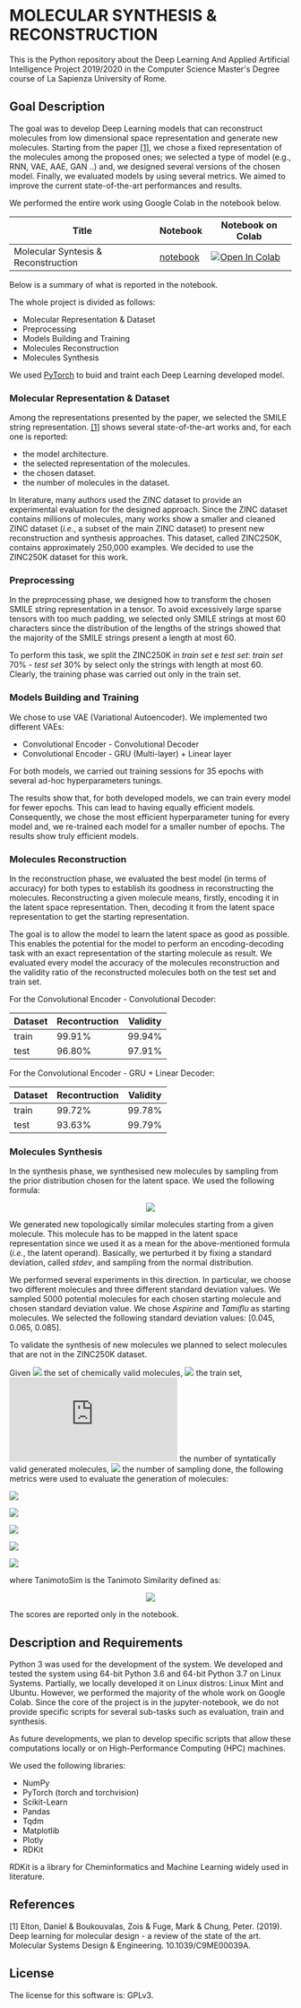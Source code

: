 # MOLECULAR SYNTHESIS & RECONSTRUCTION

This is the Python repository about the Deep Learning And Applied Artificial Intelligence Project 2019/2020 in the Computer Science Master's Degree course of La Sapienza University of Rome.


## Goal Description

The goal was to develop Deep Learning models that can reconstruct molecules from low dimensional space representation and generate new molecules. Starting from the paper [[1]](#1), we chose a fixed representation of the molecules among the proposed ones; we selected a type of model (e.g., RNN, VAE, AAE, GAN ..) and, we designed several versions of the chosen model. Finally, we evaluated models by using several metrics. We aimed to improve the current state-of-the-art performances and results.

We performed the entire work using Google Colab in the notebook below.

**Title** | **Notebook** | **Notebook on Colab**
|------------ | ------------- | ------------ |
Molecular Syntesis & Reconstruction | [notebook](https://github.com/leonardopicchiami/molecular_synthesis_and_reconstruction/blob/master/Molecular_Synthesis_%26_Reconstruction.ipynb) | [![Open In Colab](https://colab.research.google.com/assets/colab-badge.svg)](https://colab.research.google.com/gist/leonardopicchiami/80320970244190bc7f1bb95460d6137b/molecular-synthesis-reconstruction.ipynb?authuser=2) |

Below is a summary of what is reported in the notebook.

The whole project is divided as follows:

- Molecular Representation & Dataset
- Preprocessing
- Models Building and Training 
- Molecules Reconstruction
- Molecules Synthesis 


We used [PyTorch](https://pytorch.org) to buid and traint each Deep Learning developed model.


### Molecular Representation & Dataset

Among the representations presented by the paper, we selected the SMILE string representation. [[1]](#1) shows several state-of-the-art works and, for each one is reported:

- the model architecture.
- the selected representation of the molecules.
- the chosen dataset.
- the number of molecules in the dataset.

In literature, many authors used the ZINC dataset to provide an experimental evaluation for the designed approach. Since the ZINC dataset contains millions of molecules, many works show a smaller and cleaned ZINC dataset (*i.e.*, a subset of the main ZINC dataset) to present new reconstruction and synthesis approaches. This dataset, called ZINC250K, contains approximately 250,000 examples. We decided to use the ZINC250K dataset for this work.



### Preprocessing

In the preprocessing phase, we designed how to transform the chosen SMILE string representation in a tensor. To avoid excessively large sparse tensors with too much padding, we selected only SMILE strings at most 60 characters since the distribution of the lengths of the strings showed that the majority of the SMILE strings present a length at most 60.

To perform this task, we split the ZINC250K in *train set* e *test set*: *train set* 70% - *test set* 30% by select only the strings with length at most 60. Clearly, the training phase was carried out only in the train set.


### Models Building and Training

We chose to use VAE (Variational Autoencoder). We implemented two different VAEs:

- Convolutional Encoder - Convolutional Decoder
- Convolutional Encoder - GRU (Multi-layer) + Linear layer

For both models, we carried out training sessions for 35 epochs with several ad-hoc hyperparameters tunings. 

The results show that, for both developed models, we can train every model for fewer epochs. This can lead to having equally efficient models.   Consequently, we chose the most efficient hyperparameter tuning for every model and, we re-trained each model for a smaller number of epochs. The results show truly efficient models.


### Molecules Reconstruction

In the reconstruction phase, we evaluated the best model (in terms of accuracy) for both types to establish its goodness in reconstructing the molecules. Reconstructing a given molecule means, firstly, encoding it in the latent space representation. Then, decoding it from the latent space representation to get the starting representation. 

The goal is to allow the model to learn the latent space as good as possible. This enables the potential for the model to perform an encoding-decoding task with an exact representation of the starting molecule as result. We evaluated every model the accuracy of the molecules reconstruction and the validity ratio of the reconstructed molecules both on the test set and train set. 

For the Convolutional Encoder - Convolutional Decoder:


| Dataset| Recontruction | Validity  
|---|---|---|
| train |  99.91%  | 99.94%  |
| test  |  96.80%  | 97.91%  |


For the Convolutional Encoder - GRU + Linear Decoder: 


| Dataset| Recontruction | Validity  
|---|---|---|
| train |  99.72%  | 99.78%  |
| test  |  93.63%  | 99.79%  |




### Molecules Synthesis

In the synthesis phase, we synthesised new molecules by sampling from the prior distribution chosen for the latent space. We used the following formula:

<p align = "center">
  <img src= "https://latex.codecogs.com/gif.latex?stdev&space;\times&space;\mathcal{N}(0,&space;1)&space;&plus;&space;latent" />

We generated new topologically similar molecules starting from a given molecule. This molecule has to be mapped in the latent space representation since we used it as a mean for the above-mentioned formula (*i.e.*, the latent operand). Basically, we perturbed it by fixing a standard deviation, called *stdev*, and sampling from the normal distribution.

We performed several experiments in this direction. In particular, we choose two different molecules and three different standard deviation values. We sampled 5000 potential molecules for each chosen starting molecule and chosen standard deviation value. We chose *Aspirine* and *Tamiflu* as starting molecules. We selected the following standard deviation values: [0.045, 0.065, 0.085].

To validate the synthesis of new molecules we planned to select molecules that are not in the ZINC250K dataset.


Given ![](https://latex.codecogs.com/gif.latex?\mathcal{G}) the set of chemically valid molecules, ![](https://latex.codecogs.com/gif.latex?\mathcal{D}) the train set, ![](https://latex.codecogs.com/gif.latex?n) the number of syntatically valid generated molecules, ![](https://latex.codecogs.com/gif.latex?n_{samp}) the number of sampling done, the following metrics were used to evaluate the generation of molecules:


  
![](https://latex.codecogs.com/gif.latex?Syntatic\&space;Validity\&space;Ratio:\&space;\&space;\&space;\&space;\&space;\&space;\&space;\&space;\&space;\&space;\&space;\&space;\&space;\frac{n}{n_{samp}})
  
![](https://latex.codecogs.com/gif.latex?Chemical\&space;Validity\&space;Ratio:&space;\&space;\&space;\&space;\&space;\&space;\&space;\&space;\frac{|\mathcal{G}|}{n})
   
![](https://latex.codecogs.com/gif.latex?Uniqness:&space;\vspace{0.5cm}&space;\frac{|set(\mathcal{G})|}{n})   

![](https://latex.codecogs.com/gif.latex?Novelty:\&space;\&space;\&space;\&space;1&space;-&space;\frac{|\mathcal{G}&space;\cap&space;\mathcal{D}|}{|\mathcal{G}|})

![](https://latex.codecogs.com/gif.latex?SimilarityRatio:\&space;\&space;\&space;\&space;\frac{\sum_{i=0}^{|\mathcal{G}|}&space;\sum_{j=i&plus;1}^{|\mathcal{G}|}&space;TanimotoSim(\mathcal{G}_i,&space;\mathcal{G}_j)}{\frac{|\mathcal{G}|(|\mathcal{G}|-&space;1)}{2}})

where TanimotoSim is the Tanimoto Similarity defined as:


<p align = "center">
  <img src= "https://latex.codecogs.com/gif.latex?TanimotoSim(A,&space;B)&space;=&space;\frac{A&space;\cdot&space;B}{||A||^2&space;&plus;&space;||B||^2&space;-&space;A&space;\cdot&space;B}" />


The scores are reported only in the notebook.



## Description and Requirements

Python 3 was used for the development of the system. We developed and tested the system using 64-bit Python 3.6 and 64-bit Python 3.7 on Linux Systems.  Partially, we locally developed it on Linux distros: Linux Mint and Ubuntu. However, we performed the majority of the whole work on Google Colab. Since the core of the project is in the jupyter-notebook, we do not provide specific scripts for several sub-tasks such as evaluation, train and synthesis.

As future developments, we plan to develop specific scripts that allow these computations locally or on High-Performance Computing (HPC) machines.

We used the following libraries:

- NumPy
- PyTorch (torch and torchvision)
- Scikit-Learn
- Pandas
- Tqdm
- Matplotlib
- Plotly
- RDKit

RDKit is a library for Cheminformatics and Machine Learning widely used in literature.


## References

<a id="1">[1]</a>
Elton, Daniel & Boukouvalas, Zois & Fuge, Mark & Chung, Peter. (2019). Deep learning for molecular design - a review of the state of the art. Molecular Systems Design & Engineering. 10.1039/C9ME00039A. 


## License

The license for this software is: GPLv3.
